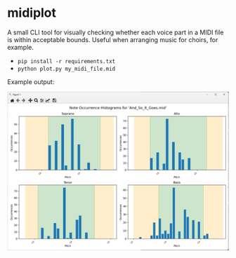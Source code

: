 # midiplot

A small CLI tool for visually checking whether each voice part in a MIDI file is within acceptable bounds. Useful when arranging music for choirs, for example.

* `pip install -r requirements.txt`
* `python plot.py my_midi_file.mid`

Example output:

![Histogram of note occurrences per voice with coloured range overlays](plot_screenshot.png)
